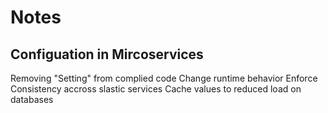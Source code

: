 # Notes

## Configuation in Mircoservices

Removing "Setting"  from complied code
Change runtime behavior 
Enforce Consistency accross slastic services
Cache values to reduced load on databases
